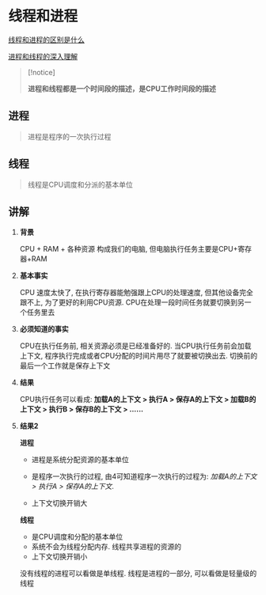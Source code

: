 # 线程和进程

[线程和进程的区别是什么](https://www.zhihu.com/question/25532384/answer/81152571)

[进程和线程的深入理解](https://blog.csdn.net/luhao19980909/article/details/89403233)



>   [!notice]
>
>   **进程和线程都是一个时间段的描述，是CPU工作时间段的描述**



## 进程

>   进程是程序的一次执行过程



## 线程

>   线程是CPU调度和分派的基本单位



## 讲解

1.  **背景**

    CPU + RAM + 各种资源 构成我们的电脑, 但电脑执行任务主要是CPU+寄存器+RAM

2.  **基本事实**

    CPU 速度太快了, 在执行寄存器能勉强跟上CPU的处理速度, 但其他设备完全跟不上, 为了更好的利用CPU资源. CPU在处理一段时间任务就要切换到另一个任务里去

3.  **必须知道的事实**

    CPU在执行任务前, 相关资源必须是已经准备好的. 当CPU执行任务前会加载上下文, 程序执行完成或者CPU分配的时间片用尽了就要被切换出去. 切换前的最后一个工作就是保存上下文

4.  **结果**

    CPU执行任务可以看成: **加载A的上下文 > 执行A > 保存A的上下文 > 加载B的上下文 > 执行B > 保存B的上下文 > ......**

5.  **结果2**

    **进程**

    *   进程是系统分配资源的基本单位
    *   是程序一次执行的过程, 由4可知道程序一次执行的过程为: *加载A的上下文 > 执行A > 保存A的上下文*. 

    *   上下文切换开销大

    **线程**

    *   是CPU调度和分配的基本单位
    *   系统不会为线程分配内存. 线程共享进程的资源的
    *   上下文切换开销小

    没有线程的进程可以看做是单线程. 线程是进程的一部分, 可以看做是轻量级的线程

